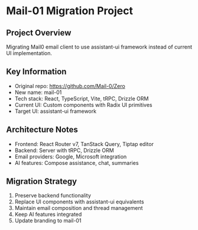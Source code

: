 # Mail-01 Migration Project

## Project Overview
Migrating Mail0 email client to use assistant-ui framework instead of current UI implementation.

## Key Information
- Original repo: https://github.com/Mail-0/Zero
- New name: mail-01
- Tech stack: React, TypeScript, Vite, tRPC, Drizzle ORM
- Current UI: Custom components with Radix UI primitives
- Target UI: assistant-ui framework

## Architecture Notes
- Frontend: React Router v7, TanStack Query, Tiptap editor
- Backend: Server with tRPC, Drizzle ORM
- Email providers: Google, Microsoft integration
- AI features: Compose assistance, chat, summaries

## Migration Strategy
1. Preserve backend functionality
2. Replace UI components with assistant-ui equivalents
3. Maintain email composition and thread management
4. Keep AI features integrated
5. Update branding to mail-01